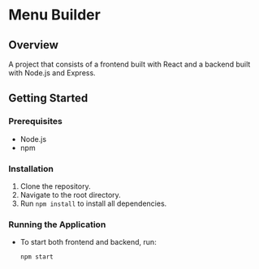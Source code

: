 # Menu Builder

## Overview
A project that consists of a frontend built with React and a backend built with Node.js and Express.

## Getting Started

### Prerequisites
- Node.js
- npm

### Installation
1. Clone the repository.
2. Navigate to the root directory.
3. Run `npm install` to install all dependencies.

### Running the Application
- To start both frontend and backend, run:
  ```bash
  npm start
